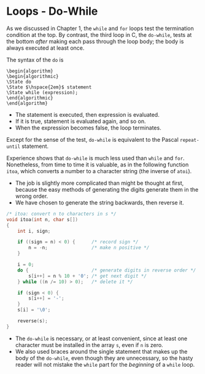 # Loops - Do-While

As we discussed in Chapter 1, the `while` and `for` loops test the termination condition at the top. By contrast, the third loop in C, the `do-while`, tests at the bottom *after* making each pass through the loop body; the body is always executed at least once.

The syntax of the `do` is

```algorithm
\begin{algorithm}
\begin{algorithmic}
\State do
\State $\hspace{2em}$ statement
\State while (expression);
\end{algorithmic}
\end{algorithm}
```

- The $\text{statement}$ is executed, then $\text{expression}$ is evaluated.
- If it is true, $\text{statement}$ is evaluated again, and so on.
- When the $\text{expression}$ becomes false, the loop terminates.

Except for the sense of the test, `do-while` is equivalent to the Pascal `repeat-until` statement.

<div class="alert-example">

Experience shows that `do-while` is much less used than `while` and `for`. Nonetheless, from time to time it is valuable, as in the following function `itoa`, which converts a number to a character string (the inverse of `atoi`).

- The job is slightly more complicated than might be thought at first, because the easy methods of generating the digits generate them in the wrong order.
- We have chosen to generate the string backwards, then reverse it.

```c
/* itoa: convert n to characters in s */
void itoa(int n, char s[])
{
    int i, sign;

    if ((sign = n) < 0) {      /* record sign */
        n = -n;                /* make n positive */
    }

    i = 0;
    do {                       /* generate digits in reverse order */
        s[i++] = n % 10 + '0'; /* get next digit */
    } while ((n /= 10) > 0);   /* delete it */

    if (sign < 0) {
        s[i++] = '-';
    }
    s[i] = '\0';

    reverse(s);
}
```

- The `do-while` is necessary, or at least convenient, since at least one character must be installed in the array `s`, even if `n` is zero.
- We also used braces around the single statement that makes up the body of the `do-while`, even though they are unnecessary, so the hasty reader will not mistake the `while` part for the *beginning* of a `while` loop.

</div>
